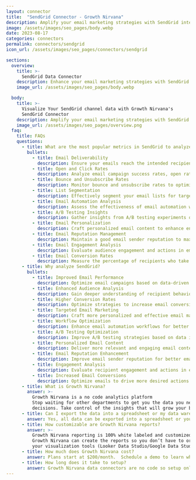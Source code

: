 ```yaml
---
layout: connector
title:  "SendGrid Connector - Growth Nirvana"
description: Amplify your email marketing strategies with SendGrid integration, gaining actionable insights from campaign data analysis.
image: /assets/images/seo_pages/body.webp
date: 2023-08-17
categories: connectors
permalink: connectors/sendgrid
icon_url: /assets/images/seo_pages/connectors/sendgrid

sections:
  overview:
    title: >-
      SendGrid Data Connector
    description: Enhance your email marketing strategies with SendGrid integration. Seamlessly merge marketing data, unlocking insights that shape campaign strategies and operational excellence.
    image_url: /assets/images/seo_pages/body.webp

  body:
    title: >-
      Visualize Your SendGrid channel data with Growth Nirvana's
      SendGrid Connector
    description: Amplify your email marketing strategies with SendGrid integration, gaining actionable insights from campaign data analysis.
    image_url: /assets/images/seo_pages/overview.png
  faq:
    title: FAQs
    questions:
      - title: What are the most popular metrics in SendGrid to analyze?
        bullets:
          - title: Email Deliverability
            description: Ensure your emails reach the intended recipients with high deliverability rates.
          - title: Open and Click Rates
            description: Analyze email campaign success rates, open rates, and click-through rates.
          - title: Bounce and Unsubscribe Rates
            description: Monitor bounce and unsubscribe rates to optimize email campaigns.
          - title: List Segmentation
            description: Effectively segment your email lists for targeted marketing campaigns.
          - title: Email Automation Analysis
            description: Assess the effectiveness of email automation workflows.
          - title: A/B Testing Insights
            description: Gather insights from A/B testing experiments on email campaigns.
          - title: Email Personalization
            description: Craft personalized email content to enhance engagement.
          - title: Email Reputation Management
            description: Maintain a good email sender reputation to maximize deliverability.
          - title: Email Engagement Analysis
            description: Evaluate audience engagement and actions in email campaigns.
          - title: Email Conversion Rates
            description: Measure the percentage of recipients who take desired actions in emails.
      - title: Why analyze SendGrid?
        bullets:
          - title: Improved Email Performance
            description: Optimize email campaigns based on data-driven insights.
          - title: Enhanced Audience Analysis
            description: Gain deeper understanding of recipient behavior and preferences.
          - title: Higher Conversion Rates
            description: Optimize strategies to increase email conversion rates.
          - title: Targeted Email Marketing
            description: Craft more personalized and effective email marketing campaigns.
          - title: Workflow Optimization
            description: Enhance email automation workflows for better results.
          - title: A/B Testing Optimization
            description: Improve A/B testing strategies based on data insights.
          - title: Personalized Email Content
            description: Deliver more relevant and engaging email content to recipients.
          - title: Email Reputation Enhancement
            description: Improve email sender reputation for better email deliverability.
          - title: Engagement Analysis
            description: Evaluate recipient engagement and actions in email campaigns.
          - title: Increased Email Conversions
            description: Optimize emails to drive more desired actions from recipients.
      - title: What is Growth Nirvana?
        answer: >-
          Growth Nirvana is a no code analytics platform 
          Stop waiting for other departments to get you the data you need to make critical business 
          decisions. Take control of the insights that will grow your business.
      - title: Can I export the data into a spreadsheet or my data warehouse?
        answer: Yes, all data can be exported into a spreadsheet or your data warehouse (Google BigQuery, AWS, Snowflake, Azure, etc)
      - title: How customizable are Growth Nirvana reports?
        answer: >-
          Growth Nirvana reporting is 100% white labeled and customized to your specifications.
          Growth Nirvana can create the reports so you don’t have to or you can connect
          your visualization tools (Looker Data Studio/Google Data Studio, Tableau, PowerBI, etc) to Growth Nirvana.
      - title: How much does Growth Nirvana cost?
        answer: Plans start at $200/month.  Schedule a demo to learn what plan is best for you.
      - title: How long does it take to setup?
        answer: Growth Nirvana data connectors are no code so setup only requires a few clicks.
---
```

